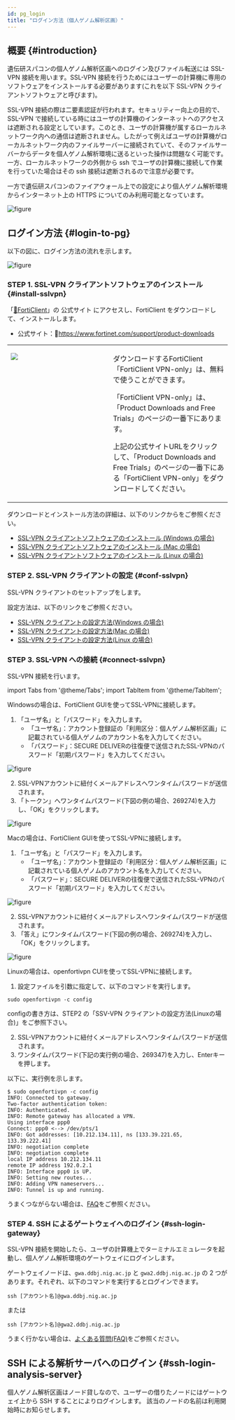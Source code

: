 ```yaml
---
id: pg_login
title: "ログイン方法（個人ゲノム解析区画）"
---
```



## 概要 {#introduction}

遺伝研スパコンの個人ゲノム解析区画へのログイン及びファイル転送には SSL-VPN 接続を用います。SSL-VPN 接続を行うためにはユーザーの計算機に専用のソフトウェアをインストールする必要があります(これを以下 SSL-VPN クライアントソフトウェアと呼びます)。

SSL-VPN 接続の際は二要素認証が行われます。セキュリティー向上の目的で、SSL-VPN で接続している時にはユーザの計算機のインターネットへのアクセスは遮断される設定としています。このとき、ユーザの計算機が属するローカルネットワーク内への通信は遮断されません。したがって例えばユーザの計算機がローカルネットワーク内のファイルサーバーに接続されていて、そのファイルサーバーからデータを個人ゲノム解析環境に送るといった操作は問題なく可能です。一方、ローカルネットワークの外側から ssh でユーザの計算機に接続して作業を行っていた場合はその ssh 接続は遮断されるので注意が必要です。

一方で遺伝研スパコンのファイアウォール上での設定により個人ゲノム解析環境からインターネット上の HTTPS についてのみ利用可能となっています。

![figure](sslvpn.png)


## ログイン方法 {#login-to-pg}


以下の図に、ログイン方法の流れを示します。

![figure](howto.png)


### STEP 1. SSL-VPN クライアントソフトウェアのインストール {#install-sslvpn}

「[&#x1f517;FortiClient](https://www.fortinet.com/support/product-downloads)」の 公式サイト にアクセスし、FortiClient をダウンロードして、インストールします。

- 公式サイト：&#x1f517;https://www.fortinet.com/support/product-downloads

<table>
<tr>
<td width="400" valign="top">

![](forticlientonly.png)

</td>
<td width="400" valign="top">

ダウンロードするFortiClient「FortiClient VPN-only」は、無料で使うことができます。

「FortiClient VPN-only」は、「Product Downloads and Free Trials」のページの一番下にあります。

上記の公式サイトURLをクリックして、「Product Downloads and Free Trials」のページの一番下にある「FortiClient VPN-only」をダウンロードしてください。

</td>
</tr>
</table>


ダウンロードとインストール方法の詳細は、以下のリンクからをご参照ください。

- [SSL-VPN クライアントソフトウェアのインストール (Windows の場合)](/guides/FAQ/faq_personal_genome/faq_ssh-vpn_install/pg_login_ssl-vpn_install_win)
- [SSL-VPN クライアントソフトウェアのインストール (Mac の場合)](/guides/FAQ/faq_personal_genome/faq_ssh-vpn_install/pg_login_ssl-vpn_install_mac)
- [SSL-VPN クライアントソフトウェアのインストール (Linux の場合)](/guides/FAQ/faq_personal_genome/faq_ssh-vpn_install/pg_login_ssl-vpn_install_linux)


### STEP 2. SSL-VPN クライアントの設定 {#conf-sslvpn}

SSL-VPN クライアントのセットアップをします。

設定方法は、以下のリンクをご参照ください。
- [SSL-VPN クライアントの設定方法(Windows の場合)](/guides/FAQ/faq_personal_genome/ssl-vpn_config_file/pg_login_ssl-vpn_configure_file_win)
- [SSL-VPN クライアントの設定方法(Mac の場合)](/guides/FAQ/faq_personal_genome/ssl-vpn_config_file/pg_login_ssl-vpn_configure_file_mac)
- [SSL-VPN クライアントの設定方法(Linux の場合)](/guides/FAQ/faq_personal_genome/ssl-vpn_config_file/pg_login_ssl-vpn_configure_file_linux)


### STEP 3. SSL-VPN への接続 {#connect-sslvpn}

SSL-VPN 接続を行います。


import Tabs from '@theme/Tabs';
import TabItem from '@theme/TabItem';

<Tabs>
<TabItem value="windows" label="Windowsの場合" attributes={{className: 'tab-blue'}}>
<div className="tab-blue-content">


Windowsの場合は、FortiClient GUIを使ってSSL-VPNに接続します。


1. 「ユーザ名」と「パスワード」を入力します。
    - 「ユーザ名」：アカウント登録証の「利用区分：個人ゲノム解析区画」に記載されている個人ゲノムのアカウント名を入力してください。
    - 「パスワード」：SECURE DELIVERの往復便で送信されたSSL-VPNのパスワード「初期パスワード」を入力してください。

![figure](VPNwin_13.png) 

2. SSL-VPNアカウントに紐付くメールアドレスへワンタイムパスワードが送信されます。
3. 「トークン」へワンタイムパスワード(下図の例の場合、269274)を入力し、「OK」をクリックします。

![figure](VPNwin_16.png)

</div>
</TabItem>
<TabItem value="mac" label="MacOSの場合" attributes={{className: 'tab-orange'}}>
<div className="tab-orange-content">

Macの場合は、FortiClient GUIを使ってSSL-VPNに接続します。

1. 「ユーザ名」と「パスワード」を入力します。
    - 「ユーザ名」：アカウント登録証の「利用区分：個人ゲノム解析区画」に記載されている個人ゲノムのアカウント名を入力してください。
    - 「パスワード」：SECURE DELIVERの往復便で送信されたSSL-VPNのパスワード「初期パスワード」を入力してください。

![figure](VPNwin_13.png) 

2. SSL-VPNアカウントに紐付くメールアドレスへワンタイムパスワードが送信されます。
3. 「答え」にワンタイムパスワード(下図の例の場合、269274)を入力し、「OK」をクリックします。

![figure](VPN_Mac_install_19.png)

</div>
</TabItem>
<TabItem value="linux" label="Linuxの場合" attributes={{className: 'tab-green'}}>
<div className="tab-green-content">

Linuxの場合は、openfortivpn CUIを使ってSSL-VPNに接続します。

1. 設定ファイルを引数に指定して、以下のコマンドを実行します。


```
sudo openfortivpn -c config
```

configの書き方は、STEP2 の「SSV-VPN クライアントの設定方法(Linuxの場合)」をご参照下さい。

2. SSL-VPNアカウントに紐付くメールアドレスへワンタイムパスワードが送信されます。
3. ワンタイムパスワード(下記の実行例の場合、269347)を入力し、Enterキーを押します。

以下に、実行例を示します。

```
$ sudo openfortivpn -c config
INFO: Connected to gateway.
Two-factor authentication token:
INFO: Authenticated.
INFO: Remote gateway has allocated a VPN.
Using interface ppp0
Connect: ppp0 <--> /dev/pts/1
INFO: Got addresses: [10.212.134.11], ns [133.39.221.65, 133.39.222.41]
INFO: negotiation complete
INFO: negotiation complete
local IP address 10.212.134.11
remote IP address 192.0.2.1
INFO: Interface ppp0 is UP.
INFO: Setting new routes...
INFO: Adding VPN nameservers...
INFO: Tunnel is up and running.
```

</div>
</TabItem> 
</Tabs> 


うまくつながらない場合は、[FAQ](/guides/FAQ/faq_personal_genome/faq_forticlient/faq_forticlient#dialogbox_disappear)をご参照ください。


### STEP 4. SSH によるゲートウェイへのログイン {#ssh-login-gateway}

SSL-VPN 接続を開始したら、ユーザの計算機上でターミナルエミュレータを起動し、個人ゲノム解析環境のゲートウェイにログインします。

ゲートウェイノードは、`gwa.ddbj.nig.ac.jp` と  `gwa2.ddbj.nig.ac.jp` の 2 つがあります。それぞれ、以下のコマンドを実行するとログインできます。

```
ssh [アカウント名]@gwa.ddbj.nig.ac.jp 
```

または

```
ssh [アカウント名]@gwa2.ddbj.nig.ac.jp 
```

うまく行かない場合は、[よくある質問(FAQ)](/guides/FAQ/faq_personal_genome/faq_forticlient/faq_forticlient)をご参照ください。




## SSH による解析サーバへのログイン {#ssh-login-analysis-server}

個人ゲノム解析区画はノード貸しなので、ユーザーの借りたノードにはゲートウェイ上から SSH することによりログインします。
該当のノードの名前は利用開始時にお知らせします。
